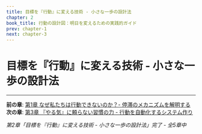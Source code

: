 ```yaml
---
title: 目標を『行動』に変える技術 - 小さな一歩の設計法
chapter: 2
book_title: 行動の設計図：明日を変えるための実践的ガイド
prev: chapter-1
next: chapter-3
---
```


# 目標を『行動』に変える技術 - 小さな一歩の設計法



---

**前の章**: [第1章 なぜ私たちは行動できないのか？- 停滞のメカニズムを解明する](chapter-1.md)
**次の章**: [第3章 『やる気』に頼らない習慣の力 - 行動を自動化するシステム作り](chapter-3.md)

*第2章「目標を『行動』に変える技術 - 小さな一歩の設計法」完了 - 全5章中*
